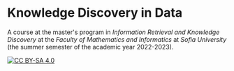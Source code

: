 # Knowledge Discovery in Data

A course at the master's program in *Information Retrieval and Knowledge Discovery* at the *Faculty of Mathematics and Informatics* at *Sofia University* (the summer semester of the academic year 2022-2023).

[![CC BY-SA 4.0][cc-by-sa-shield]][cc-by-sa]


[cc-by-sa]: http://creativecommons.org/licenses/by-sa/4.0/
[cc-by-sa-shield]: https://img.shields.io/badge/License-CC%20BY--SA%204.0-lightgrey.svg
